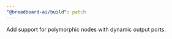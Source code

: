 ```yaml
---
"@breadboard-ai/build": patch
---
```


Add support for polymorphic nodes with dynamic output ports.
